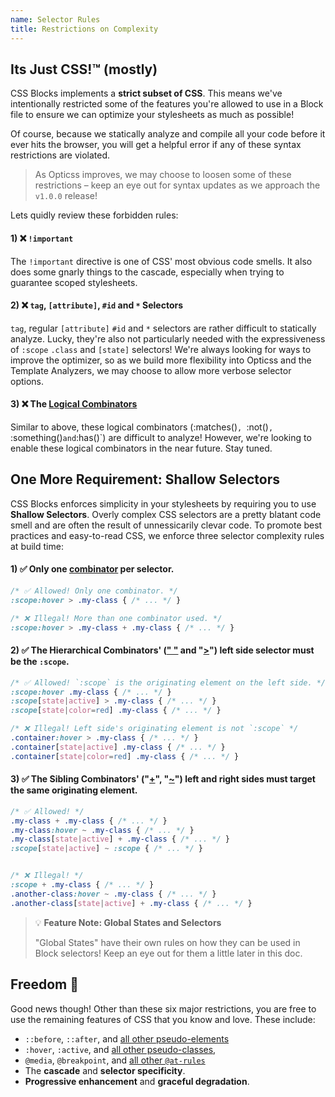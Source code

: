 ```yaml
---
name: Selector Rules
title: Restrictions on Complexity
---
```


## Its Just CSS!™️ (mostly)

CSS Blocks implements a **strict subset of CSS**. This means we've intentionally restricted some of the features you're allowed to use in a Block file to ensure we can optimize your stylesheets as much as possible!

Of course, because we statically analyze and compile all your code before it ever hits the browser, you will get a helpful error if any of these syntax restrictions are violated.

> As Opticss improves, we may choose to loosen some of these restrictions – keep an eye out for syntax updates as we approach the `v1.0.0` release!

Lets quidly review these forbidden rules:

#### 1) ❌ `!important`
The `!important` directive is one of CSS' most obvious code smells. It also does some gnarly things to the cascade, especially
when trying to guarantee scoped stylesheets.

#### 2) ❌ `tag`, `[attribute]`, `#id` and `*` Selectors
`tag`, regular `[attribute]` `#id` and `*` selectors are rather difficult to statically analyze. Lucky, they're also not particularly needed with the expressiveness of `:scope` `.class` and `[state]` selectors! We're always looking for ways to improve the optimizer, so as we build more flexibility into Opticss and the Template Analyzers, we may choose to allow more verbose selector options.

#### 3) ❌ The [Logical Combinators](https://www.w3.org/TR/selectors-4/#logical-combination)
Similar to above, these logical combinators (:matches()`, `:not()`, `:something()` and `:has()`) are difficult to analyze! However, we're looking to enable these logical combinators in the near future. Stay tuned.

## One More Requirement: **Shallow Selectors**

CSS Blocks enforces simplicity in your stylesheets by requiring you to use **Shallow Selectors**. Overly complex
CSS selectors are a pretty blatant code smell and are often the result of unnessicarily clevar code. To promote best practices and easy-to-read CSS, we enforce three selector complexity rules at build time:

#### 1) ✅ Only one [combinator](https://developer.mozilla.org/en-US/docs/Learn/CSS/Introduction_to_CSS/Combinators_and_multiple_selectors) per selector.

```css
/* ✅ Allowed! Only one combinator. */
:scope:hover > .my-class { /* ... */ }

/* ❌ Illegal! More than one combinator used. */
:scope:hover > .my-class + .my-class { /* ... */ }
```

#### 2) ✅ The Hierarchical Combinators' ([" "](https://developer.mozilla.org/en-US/docs/Web/CSS/Descendant_selectors) and "[>](https://developer.mozilla.org/en-US/docs/Web/CSS/Child_selectors)") left side selector must be the `:scope`.

```css
/* ✅ Allowed! `:scope` is the originating element on the left side. */
:scope:hover .my-class { /* ... */ }
:scope[state|active] > .my-class { /* ... */ }
:scope[state|color=red] .my-class { /* ... */ }

/* ❌ Illegal! Left side's originating element is not `:scope` */
.container:hover > .my-class { /* ... */ }
.container[state|active] .my-class { /* ... */ }
.container[state|color=red] .my-class { /* ... */ }
```

#### 3) ✅ The Sibling Combinators' ("[+](https://developer.mozilla.org/en-US/docs/Web/CSS/Adjacent_sibling_selectors)", "[~](https://developer.mozilla.org/en-US/docs/Web/CSS/General_sibling_selectors)") left and right sides must target the same originating element.

```css
/* ✅ Allowed! */
.my-class + .my-class { /* ... */ }
.my-class:hover ~ .my-class { /* ... */ }
.my-class[state|active] + .my-class { /* ... */ }
:scope[state|active] ~ :scope { /* ... */ }


/* ❌ Illegal! */
:scope + .my-class { /* ... */ }
.another-class:hover ~ .my-class { /* ... */ }
.another-class[state|active] + .my-class { /* ... */ }
```

> 💡 **Feature Note: Global States and Selectors**
> 
> "Global States" have their own rules on how they can be used in Block selectors! Keep an eye out for them a little later in this doc.


## Freedom 🎉

Good news though! Other than these six major restrictions, you are free to use the remaining features of CSS that you know and love. These include:

 - `::before`, `::after`, and [all other pseudo-elements](https://developer.mozilla.org/en-US/docs/Web/CSS/Pseudo-elements)
 - `:hover`, `:active`, and [all other pseudo-classes](https://developer.mozilla.org/en-US/docs/Web/CSS/Pseudo-classes),
 - `@media`, `@breakpoint`, and [all other `@at-rules`](https://developer.mozilla.org/en-US/docs/Web/CSS/At-rule)
 - The **cascade** and **selector specificity**.
 - **Progressive enhancement** and **graceful degradation**.